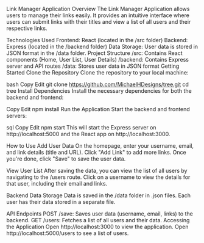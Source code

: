 Link Manager Application
Overview
The Link Manager Application allows users to manage their links easily. It provides an intuitive interface where users can submit links with their titles and view a list of all users and their respective links.

Technologies Used
Frontend: React (located in the /src folder)
Backend: Express (located in the /backend folder)
Data Storage: User data is stored in JSON format in the /data folder.
Project Structure
/src: Contains React components (Home, User List, User Details)
/backend: Contains Express server and API routes
/data: Stores user data in JSON format
Getting Started
Clone the Repository
Clone the repository to your local machine:

bash
Copy
Edit
git clone https://github.com/MichaelHDesigns/tree.git
cd tree
Install Dependencies
Install the necessary dependencies for both the backend and frontend:

Copy
Edit
npm install
Run the Application
Start the backend and frontend servers:

sql
Copy
Edit
npm start
This will start the Express server on http://localhost:5000 and the React app on http://localhost:3000.

How to Use
Add User Data
On the homepage, enter your username, email, and link details (title and URL). Click "Add Link" to add more links. Once you're done, click "Save" to save the user data.

View User List
After saving the data, you can view the list of all users by navigating to the /users route. Click on a username to view the details for that user, including their email and links.

Backend Data Storage
Data is saved in the /data folder in .json files. Each user has their data stored in a separate file.

API Endpoints
POST /save: Saves user data (username, email, links) to the backend.
GET /users: Fetches a list of all users and their data.
Accessing the Application
Open http://localhost:3000 to view the application.
Open http://localhost:5000/users to see a list of users.
